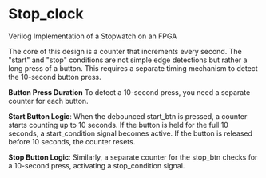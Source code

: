 # Stop_clock
Verilog Implementation of a Stopwatch on an FPGA

The core of this design is a counter that increments every second. The "start" and "stop" conditions are not simple edge detections but rather a long press of a button. This requires a separate timing mechanism to detect the 10-second button press.

**Button Press Duration**
To detect a 10-second press, you need a separate counter for each button.

**Start Button Logic**: When the debounced start_btn is pressed, a counter starts counting up to 10 seconds. If the button is held for the full 10 seconds, a start_condition signal becomes active. If the button is released before 10 seconds, the counter resets.

**Stop Button Logic**: Similarly, a separate counter for the stop_btn checks for a 10-second press, activating a stop_condition signal.

